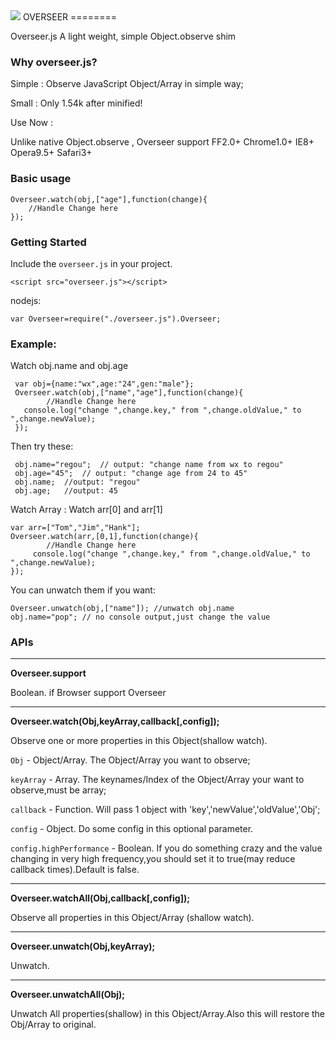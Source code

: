 <img src="https://raw.github.com/regou/overseer/master/icon.jpg" >
OVERSEER
========

Overseer.js A light weight, simple Object.observe shim


### Why overseer.js?

Simple  : Observe JavaScript Object/Array  in simple way;

Small   : Only 1.54k after minified!

Use Now :

Unlike native Object.observe , Overseer support FF2.0+ Chrome1.0+ IE8+ Opera9.5+ Safari3+


### Basic usage
    Overseer.watch(obj,["age"],function(change){
        //Handle Change here
    });



### Getting Started

Include the `overseer.js` in your project.

    <script src="overseer.js"></script>

nodejs:

	var Overseer=require("./overseer.js").Overseer;


### Example:

Watch obj.name and obj.age

     var obj={name:"wx",age:"24",gen:"male"};
     Overseer.watch(obj,["name","age"],function(change){
            //Handle Change here
       console.log("change ",change.key," from ",change.oldValue," to ",change.newValue);
     });


Then try these:

     obj.name="regou";  // output: "change name from wx to regou"
     obj.age="45";  // output: "change age from 24 to 45"
     obj.name;  //output: "regou"
     obj.age;   //output: 45

Watch Array : Watch arr[0]  and  arr[1]

	var arr=["Tom","Jim","Hank"];
	Overseer.watch(arr,[0,1],function(change){
        	//Handle Change here
		 console.log("change ",change.key," from ",change.oldValue," to ",change.newValue);
 	});

You can unwatch them if you want:

    Overseer.unwatch(obj,["name"]); //unwatch obj.name
    obj.name="pop"; // no console output,just change the value


### APIs

*****
**Overseer.support**

Boolean. if Browser support Overseer


*****
**Overseer.watch(Obj,keyArray,callback[,config]);**

Observe one or more properties in this Object(shallow watch).

`Obj` - Object/Array. The Object/Array you want to observe;

`keyArray` - Array. The keynames/Index of the Object/Array your want to observe,must be array;

`callback` - Function. Will pass 1 object with 'key','newValue','oldValue','Obj';

`config` - Object. Do some config in this optional parameter.

`config.highPerformance` - Boolean. If you do something crazy and the value changing in very high frequency,you should set it to true(may reduce callback times).Default is false.
*****


**Overseer.watchAll(Obj,callback[,config]);**

Observe all properties in this Object/Array (shallow watch).
*****

**Overseer.unwatch(Obj,keyArray);**

Unwatch.
*****

**Overseer.unwatchAll(Obj);**

Unwatch All properties(shallow) in this Object/Array.Also this will restore the Obj/Array to original.

